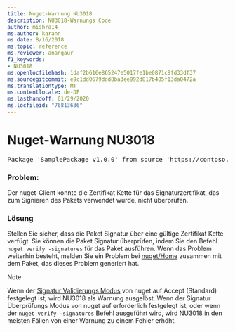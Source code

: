 ```yaml
---
title: Nuget-Warnung NU3018
description: NU3018-Warnungs Code
author: mishra14
ms.author: karann
ms.date: 8/16/2018
ms.topic: reference
ms.reviewer: anangaur
f1_keywords:
- NU3018
ms.openlocfilehash: 1daf2b616e865247e5017fe1be0871c8fd33df37
ms.sourcegitcommit: e9c1dd0679ddd8ba3ee992d817b405f13da0472a
ms.translationtype: MT
ms.contentlocale: de-DE
ms.lasthandoff: 01/29/2020
ms.locfileid: "76813636"
---
```

# <a name="nuget-warning-nu3018"></a>Nuget-Warnung NU3018

<pre>Package 'SamplePackage v1.0.0' from source 'https://contoso.com/index.json': The primary signature found a chain building issue: A certificate chain processed, but terminated in a root certificate which is not trusted by the trust provider.</pre>

### <a name="issue"></a>Problem:

Der nuget-Client konnte die Zertifikat Kette für das Signaturzertifikat, das zum Signieren des Pakets verwendet wurde, nicht überprüfen.


### <a name="solution"></a>Lösung

Stellen Sie sicher, dass die Paket Signatur über eine gültige Zertifikat Kette verfügt. Sie können die Paket Signatur überprüfen, indem Sie den Befehl `nuget verify -signatures` für das Paket ausführen. Wenn das Problem weiterhin besteht, melden Sie ein Problem bei [nuget/Home](https://github.com/NuGet/Home/issues) zusammen mit dem Paket, das dieses Problem generiert hat.


> [!Note]
> Wenn der [Signatur Validierungs Modus](../../consume-packages/installing-signed-packages.md#configure-package-signature-requirements) von nuget auf Accept (Standard) festgelegt ist, wird NU3018 als Warnung ausgelöst. Wenn der Signatur Überprüfungs Modus von nuget auf erforderlich festgelegt ist, oder wenn der `nuget verify -signatures` Befehl ausgeführt wird, wird NU3018 in den meisten Fällen von einer Warnung zu einem Fehler erhöht. 
